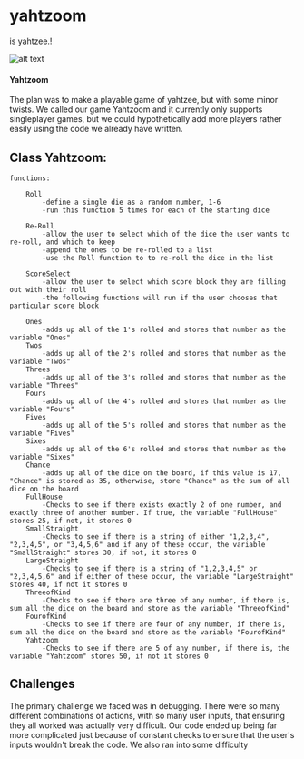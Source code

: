 # yahtzoom
is yahtzee.!

![alt text](http://cdn.pogo.com/v/Fm5NYg/img/game-thumbs/en/tn-huge-yahtzeesingleplayer.png "Yahtzee")


#### Yahtzoom

The plan was to make a playable game of yahtzee, but with some minor twists. We called our game Yahtzoom and it currently only supports singleplayer games, but we could hypothetically add more players rather easily using the code we already have written. 

## Class Yahtzoom:
	
	functions:

		Roll
			-define a single die as a random number, 1-6
			-run this function 5 times for each of the starting dice

		Re-Roll
			-allow the user to select which of the dice the user wants to re-roll, and which to keep
			-append the ones to be re-rolled to a list
			-use the Roll function to to re-roll the dice in the list

		ScoreSelect
			-allow the user to select which score block they are filling out with their roll
			-the following functions will run if the user chooses that particular score block

		Ones
			-adds up all of the 1's rolled and stores that number as the variable "Ones"
		Twos
			-adds up all of the 2's rolled and stores that number as the variable "Twos"
		Threes
			-adds up all of the 3's rolled and stores that number as the variable "Threes"
		Fours
			-adds up all of the 4's rolled and stores that number as the variable "Fours"
		Fives
			-adds up all of the 5's rolled and stores that number as the variable "Fives"
		Sixes
			-adds up all of the 6's rolled and stores that number as the variable "Sixes"
		Chance
			-adds up all of the dice on the board, if this value is 17, "Chance" is stored as 35, otherwise, store "Chance" as the sum of all dice on the board
		FullHouse
			-Checks to see if there exists exactly 2 of one number, and exactly three of another number. If true, the variable "FullHouse" stores 25, if not, it stores 0
		SmallStraight
			-Checks to see if there is a string of either "1,2,3,4", "2,3,4,5", or "3,4,5,6" and if any of these occur, the variable "SmallStraight" stores 30, if not, it stores 0
		LargeStraight
			-Checks to see if there is a string of "1,2,3,4,5" or "2,3,4,5,6" and if either of these occur, the variable "LargeStraight" stores 40, if not it stores 0
		ThreeofKind
			-Checks to see if there are three of any number, if there is, sum all the dice on the board and store as the variable "ThreeofKind"
		FourofKind
			-Checks to see if there are four of any number, if there is, sum all the dice on the board and store as the variable "FourofKind"
		Yahtzoom
			-Checks to see if there are 5 of any number, if there is, the variable "Yahtzoom" stores 50, if not it stores 0

## Challenges

The primary challenge we faced was in debugging. There were so many different combinations of actions, with so many user inputs, that ensuring they all worked was actually very difficult. Our code ended up being far more complicated just because of constant checks to ensure that the user's inputs wouldn't break the code. We also ran into some difficulty 